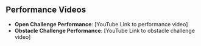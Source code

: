 ## Performance Videos
- **Open Challenge Performance**: [YouTube Link to performance video]
- **Obstacle Challenge Performance**: [YouTube Link to obstacle challenge video]
